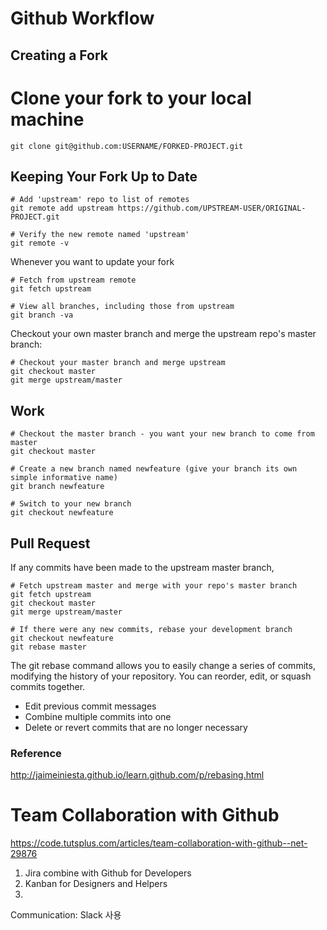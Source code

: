 # Github Workflow

## Creating a Fork

# Clone your fork to your local machine
```
git clone git@github.com:USERNAME/FORKED-PROJECT.git
```

## Keeping Your Fork Up to Date
```
# Add 'upstream' repo to list of remotes
git remote add upstream https://github.com/UPSTREAM-USER/ORIGINAL-PROJECT.git

# Verify the new remote named 'upstream'
git remote -v
```

Whenever you want to update your fork

```
# Fetch from upstream remote
git fetch upstream
```

```
# View all branches, including those from upstream
git branch -va
```

Checkout your own master branch and merge the upstream repo's master branch:
```
# Checkout your master branch and merge upstream
git checkout master
git merge upstream/master
```


## Work
```
# Checkout the master branch - you want your new branch to come from master
git checkout master

# Create a new branch named newfeature (give your branch its own simple informative name)
git branch newfeature

# Switch to your new branch
git checkout newfeature
```

## Pull Request
If any commits have been made to the upstream master branch,
```
# Fetch upstream master and merge with your repo's master branch
git fetch upstream
git checkout master
git merge upstream/master
```

```
# If there were any new commits, rebase your development branch
git checkout newfeature
git rebase master
```

The git rebase command allows you to easily change a series of commits, modifying the history of your repository. You can reorder, edit, or squash commits together.

 - Edit previous commit messages
 - Combine multiple commits into one
 - Delete or revert commits that are no longer necessary

### Reference
http://jaimeiniesta.github.io/learn.github.com/p/rebasing.html


# Team Collaboration with Github
https://code.tutsplus.com/articles/team-collaboration-with-github--net-29876

 1. Jira combine with Github for Developers
 2. Kanban for Designers and Helpers
 3.

 Communication: Slack 사용
